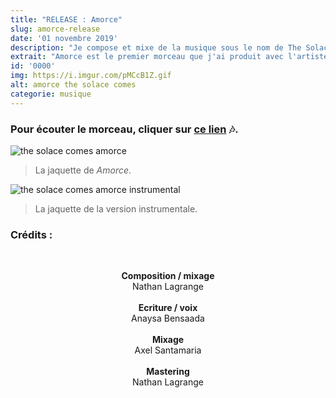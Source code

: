 ```yaml
---
title: "RELEASE : Amorce"
slug: amorce-release
date: '01 novembre 2019'
description: "Je compose et mixe de la musique sous le nom de The Solace Comes. Amorce est le premier morceau que j'ai produit, avec l'artiste Anaysa. Un morceau dans le style French pop avec mes principales influences (Daft Punk, Madeon, ...) et des sonorités trap. Le morceau est disponible sur toutes les plateformes de streaming et en téléchargement sur Bandcamp."
extrait: "Amorce est le premier morceau que j'ai produit avec l'artiste Anaysa. Disponible sur toutes les plateformes de streaming."
id: '0000'
img: https://i.imgur.com/pMCcB1Z.gif
alt: amorce the solace comes
categorie: musique
---
```


### <b>Pour écouter le morceau, cliquer sur [ce lien](https://li.sten.to/amorce) 🎶.</b>

<div class="sep-50"></div>

![the solace comes amorce](https://i.imgur.com/eGwXoFT.jpg)
>La jaquette de <i>Amorce</i>.

<div class="sep-50"></div>

![the solace comes amorce instrumental](https://i.imgur.com/pSc4Z2L.jpg)
>La jaquette de la version instrumentale.

<div class="sep-50"></div>

### Crédits :


<br>
<p style="text-align: center">
<b>Composition / mixage</b>
<br> 
Nathan Lagrange
<br><br> 
<b>Ecriture / voix</b>
<br> 
Anaysa Bensaada
<br><br> 
<b>Mixage</b>
<br> 
Axel Santamaria
<br><br> 
<b>Mastering</b>
<br>
Nathan Lagrange
</p>
